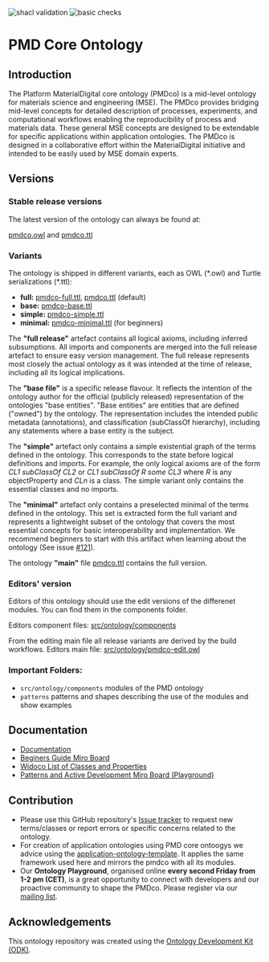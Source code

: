 ![shacl validation](https://github.com/materialdigital/core-ontology/actions/workflows/shacl.yaml/badge.svg)
![basic checks](https://github.com/materialdigital/core-ontology/actions/workflows/quality-checks.yaml/badge.svg)


# PMD Core Ontology

## Introduction

The Platform MaterialDigital core ontology (PMDco) is a mid-level ontology for materials science and engineering (MSE). The PMDco provides bridging mid-level concepts for detailed description of processes, experiments, and computational workflows enabling the reproducibility of process and materials data. These general MSE concepts are designed to be extendable for specific applications within application ontologies. The PMDco is designed in a collaborative effort within the MaterialDigital initiative and intended to be easily used by MSE domain experts.


## Versions
### Stable release versions

The latest version of the ontology can always be found at:


[pmdco.owl](https://raw.githubusercontent.com/materialdigital/core-ontology/refs/heads/main/pmdco.owl) and [pmdco.ttl](https://raw.githubusercontent.com/materialdigital/core-ontology/refs/heads/main/pmdco.ttl)


### Variants

The ontology is shipped in different variants, each as OWL (\*.owl) and Turtle serializations (\*.ttl):

* **full:** [pmdco-full.ttl](https://raw.githubusercontent.com/materialdigital/core-ontology/refs/heads/main/pmdco-full.ttl), [pmdco.ttl](https://raw.githubusercontent.com/materialdigital/core-ontology/refs/heads/main/pmdco.ttl) (default)
* **base:** [pmdco-base.ttl](https://raw.githubusercontent.com/materialdigital/core-ontology/refs/heads/main/pmdco-base.ttl)
* **simple:** [pmdco-simple.ttl](https://raw.githubusercontent.com/materialdigital/core-ontology/refs/heads/main/pmdco-simple.ttl)
* **minimal:** [pmdco-minimal.ttl](https://raw.githubusercontent.com/materialdigital/core-ontology/refs/heads/main/pmdco-minimal.ttl) (for beginners)

The **"full release"** artefact contains all logical axioms, including inferred subsumptions. All imports and components are merged into the full release artefact to ensure easy version management. The full release represents most closely the actual ontology as it was intended at the time of release, including all its logical implications. 

The **"base file"** is a specific release flavour. It reflects the intention of the ontology author for the official (publicly released) representation of the ontologies "base entities". "Base entities" are entities that are defined ("owned") by the ontology. The representation includes the intended public metadata (annotations), and classification (subClassOf hierarchy), including any statements where a base entity is the subject.

The **"simple"** artefact only contains a simple existential graph of the terms defined in the ontology. This corresponds to the state before logical definitions and imports. For example, the only logical axioms are of the form *CL1 subClassOf CL2* or *CL1 subClassOf R some CL3* where *R* is any objectProperty and *CLn* is a class. The simple variant only contains the essential classes and no imports.

The **"minimal"** artefact only contains a preselected minimal of the terms defined in the ontology. This set is extracted form the full variant and represents a lightweight subset of the ontology that covers the most essential concepts for basic interoperability and implementation. We recommend beginners to start with this artifact when learning about the ontology (See issue [#121](https://github.com/materialdigital/core-ontology/issues/121)).


The ontology **"main"** file [pmdco.ttl](https://raw.githubusercontent.com/materialdigital/core-ontology/refs/heads/main/pmdco.ttl) contains the full version.


### Editors' version

Editors of this ontology should use the edit versions of the differenet modules. You can find them in the components folder.

Editors component files: [src/ontology/components](https://github.com/materialdigital/core-ontology/blob/main/src/ontology/components)

From the editing main file all release variants are derived by the build workflows.
Editors main file: [src/ontology/pmdco-edit.owl](https://github.com/materialdigital/core-ontology/blob/main/src/ontology/pmdco-edit.owl)

### Important Folders: 

 - ```src/ontology/components```    modules of the PMD ontology
 - ```patterns```    patterns and shapes describing the use of the modules and show examples

## Documentation

- [Documentation](https://materialdigital.github.io/core-ontology/docs)
- [Beginers Guide Miro Board ](https://miro.com/app/board/uXjVLY9FwGU=/)
- [Widoco List of Classes and Properties](https://materialdigital.github.io/core-ontology/)
- [Patterns and Active Development Miro Board (Playground)](https://miro.com/app/board/uXjVNOTPrFo=/)

## Contribution
- Please use this GitHub repository's [Issue tracker](https://github.com/materialdigital/core-ontology/issues) to request new terms/classes or report errors or specific concerns related to the ontology.
- For creation of application ontologies using PMD core ontoogys we advice using the [application-ontology-template](https://github.com/materialdigital/application-ontology-template/). It applies the same framework used here and mirrors the pmdco with all its modules.
- Our **Ontology Playground**, organised online **every second Friday from 1-2 pm (CET)**, is a great opportunity to connect with developers and our proactive community to shape the PMDco. Please register via our [mailing list](https://www.lists.kit.edu/sympa/subscribe/ontology-playground?previous_action=info).

## Acknowledgements

This ontology repository was created using the [Ontology Development Kit (ODK)](https://github.com/INCATools/ontology-development-kit).

